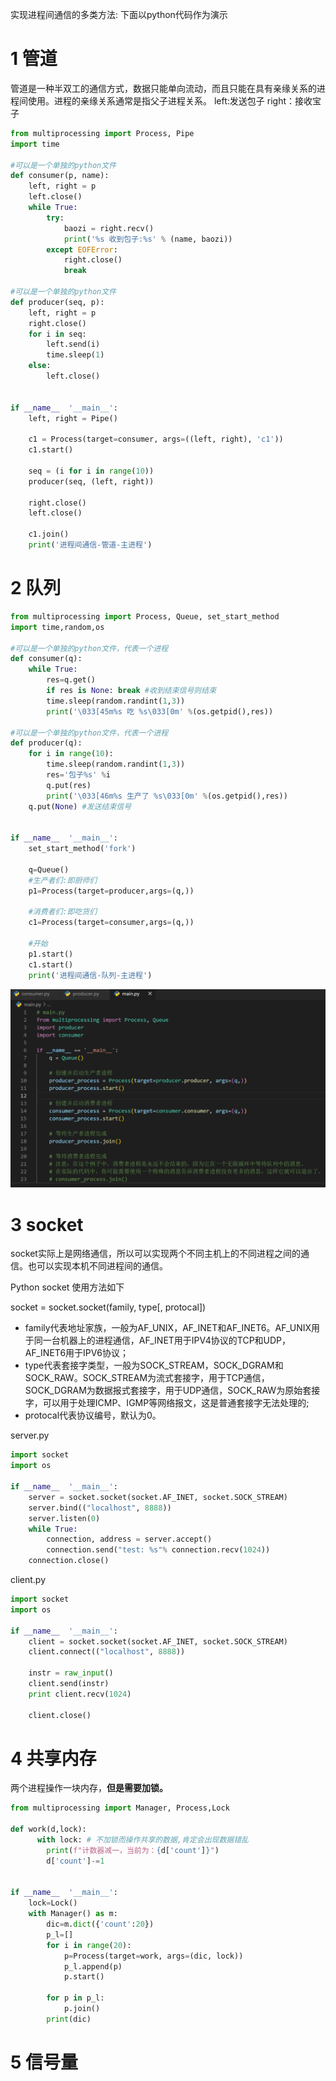 实现进程间通信的多类方法:
下面以python代码作为演示

# 1 管道
管道是一种半双工的通信方式，数据只能单向流动，而且只能在具有亲缘关系的进程间使用。进程的亲缘关系通常是指父子进程关系。
left:发送包子
right：接收宝子

```python
from multiprocessing import Process, Pipe
import time

#可以是一个单独的python文件
def consumer(p, name):
    left, right = p
    left.close()
    while True:
        try:
            baozi = right.recv()
            print('%s 收到包子:%s' % (name, baozi))
        except EOFError:
            right.close()
            break

#可以是一个单独的python文件
def producer(seq, p):
    left, right = p
    right.close()
    for i in seq:
        left.send(i)
        time.sleep(1)
    else:
        left.close()


if __name__  '__main__':
    left, right = Pipe()

    c1 = Process(target=consumer, args=((left, right), 'c1'))
    c1.start()

    seq = (i for i in range(10))
    producer(seq, (left, right))

    right.close()
    left.close()

    c1.join()
    print('进程间通信-管道-主进程')

```
# 2 队列
```python
from multiprocessing import Process, Queue, set_start_method
import time,random,os

#可以是一个单独的python文件，代表一个进程
def consumer(q):
    while True:
        res=q.get()
        if res is None: break #收到结束信号则结束
        time.sleep(random.randint(1,3))
        print('\033[45m%s 吃 %s\033[0m' %(os.getpid(),res))

#可以是一个单独的python文件，代表一个进程
def producer(q):
    for i in range(10):
        time.sleep(random.randint(1,3))
        res='包子%s' %i
        q.put(res)
        print('\033[46m%s 生产了 %s\033[0m' %(os.getpid(),res))
    q.put(None) #发送结束信号


if __name__  '__main__':
    set_start_method('fork')

    q=Queue()
    #生产者们:即厨师们
    p1=Process(target=producer,args=(q,))

    #消费者们:即吃货们
    c1=Process(target=consumer,args=(q,))

    #开始
    p1.start()
    c1.start()
    print('进程间通信-队列-主进程')

```
![](images/进程间通信_image_1.png)




# 3 socket
socket实际上是网络通信，所以可以实现两个不同主机上的不同进程之间的通信。也可以实现本机不同进程间的通信。

Python socket 使用方法如下

socket = socket.socket(family, type[, protocal])

- family代表地址家族，一般为AF_UNIX，AF_INET和AF_INET6。AF_UNIX用于同一台机器上的进程通信，AF_INET用于IPV4协议的TCP和UDP，AF_INET6用于IPV6协议；
- type代表套接字类型，一般为SOCK_STREAM，SOCK_DGRAM和SOCK_RAW。SOCK_STREAM为流式套接字，用于TCP通信，SOCK_DGRAM为数据报式套接字，用于UDP通信，SOCK_RAW为原始套接字，可以用于处理ICMP、IGMP等网络报文，这是普通套接字无法处理的;
- protocal代表协议编号，默认为0。

server.py
```python
import socket
import os

if __name__  '__main__':
    server = socket.socket(socket.AF_INET, socket.SOCK_STREAM)
    server.bind(("localhost", 8888))
    server.listen(0)
    while True:
        connection, address = server.accept()
        connection.send("test: %s"% connection.recv(1024))
    connection.close()
```
client.py
```python
import socket
import os

if __name__  '__main__':
    client = socket.socket(socket.AF_INET, socket.SOCK_STREAM)
    client.connect(("localhost", 8888))

    instr = raw_input()
    client.send(instr)
    print client.recv(1024)

    client.close()
```

# 4 共享内存

两个进程操作一块内存，**但是需要加锁。**
```python
from multiprocessing import Manager, Process,Lock

def work(d,lock):
      with lock: # 不加锁而操作共享的数据,肯定会出现数据错乱
        print(f"计数器减一，当前为：{d['count']}")
        d['count']-=1


if __name__  '__main__':
    lock=Lock()
    with Manager() as m:
        dic=m.dict({'count':20})
        p_l=[]
        for i in range(20):
            p=Process(target=work, args=(dic, lock))
            p_l.append(p)
            p.start()

        for p in p_l:
            p.join()
        print(dic)

```

# 5 信号量